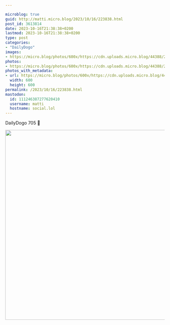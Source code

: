 ```yaml
---

microblog: true
guid: http://matti.micro.blog/2023/10/16/223838.html
post_id: 3613814
date: 2023-10-16T21:38:38+0200
lastmod: 2023-10-16T21:38:38+0200
type: post
categories:
- "DailyDogo"
images:
- https://micro.blog/photos/600x/https://cdn.uploads.micro.blog/44388/2023/bf1fa8f5c6be44d388f2ec0dd93e47f1.jpg
photos:
- https://micro.blog/photos/600x/https://cdn.uploads.micro.blog/44388/2023/bf1fa8f5c6be44d388f2ec0dd93e47f1.jpg
photos_with_metadata:
- url: https://micro.blog/photos/600x/https://cdn.uploads.micro.blog/44388/2023/bf1fa8f5c6be44d388f2ec0dd93e47f1.jpg
  width: 600
  height: 600
permalink: /2023/10/16/223838.html
mastodon:
  id: 111246387277620410
  username: matti
  hostname: social.lol
---
```

DailyDogo 705 🐶

<img src="/media/uploads/2023/bf1fa8f5c6be44d388f2ec0dd93e47f1.jpg" width="600" height="600" alt="" />
